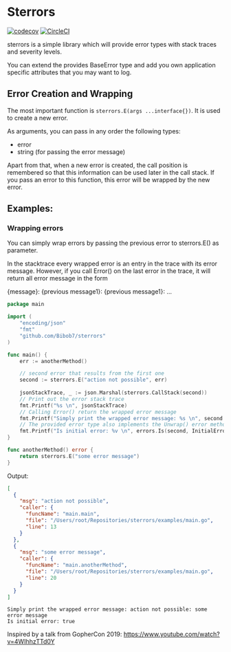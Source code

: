 # Sterrors

[![codecov](https://codecov.io/gh/Bibob7/sterrors/branch/main/graph/badge.svg?token=2LURD0VD9X)](https://codecov.io/gh/Bibob7/sterrors)
[![CircleCI](https://circleci.com/gh/Bibob7/sterrors/tree/main.svg?style=svg)](https://circleci.com/gh/Bibob7/sterrors/tree/main)

sterrors is a simple library which will provide error types with stack traces and severity levels.

You can extend the provides BaseError type and add you own application specific attributes that you may want to log.

## Error Creation and Wrapping

The most important function is `sterrors.E(args ...interface{})`. It is used to create a new error.

As arguments, you can pass in any order the following types:

- error
- string (for passing the error message)

Apart from that, when a new error is created, the call position is remembered so that this information can
be used later in the call stack.
If you pass an error to this function, this error will be wrapped by the new error.

## Examples:

### Wrapping errors

You can simply wrap errors by passing the previous error to sterrors.E() as parameter.

In the stacktrace every wrapped error is an entry in the trace with its error message.
However, if you call Error() on the last error in the trace, it will return all error message in the form

{message}: {previous message1}: {previous message1}: ...

```go
package main

import (
	"encoding/json"
	"fmt"
	"github.com/Bibob7/sterrors"
)

func main() {
	err := anotherMethod()

	// second error that results from the first one
	second := sterrors.E("action not possible", err)
	
	jsonStackTrace, _ := json.Marshal(sterrors.CallStack(second))
	// Print out the error stack trace
	fmt.Printf("%s \n", jsonStackTrace)
	// Calling Error() return the wrapped error message
	fmt.Printf("Simply print the wrapped error message: %s \n", second.Error())
	// The provided error type also implements the Unwrap() error method so that you can use it with errors.Is()
	fmt.Printf("Is initial error: %v \n", errors.Is(second, InitialError))
}

func anotherMethod() error {
	return sterrors.E("some error message")
}

```

Output:

```json
[
  {
    "msg": "action not possible",
    "caller": {
      "funcName": "main.main",
      "file": "/Users/root/Repositories/sterrors/examples/main.go",
      "line": 13
    }
  },
  {
    "msg": "some error message",
    "caller": {
      "funcName": "main.anotherMethod",
      "file": "/Users/root/Repositories/sterrors/examples/main.go",
      "line": 20
    }
  }
]
```

```
Simply print the wrapped error message: action not possible: some error message
Is initial error: true
```

Inspired by a talk from GopherCon 2019: https://www.youtube.com/watch?v=4WIhhzTTd0Y